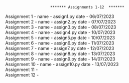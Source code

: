 
                        ******* Assignments 1-12  *******
 
Assignment 1 -  name - assign1.py date - 06/07/2023                                                                                                                                                                   
Assignment 2 -  name - assign2.py date - 07/07/2023                                                                                                          
Assignment 3 -  name - assign3.py date - 08/07/2023                                                                    
Assignment 4 -  name - assign4.py date - 10/07/2023                                                        
Assignment 5 -  name - assign5.py date - 10/07/2023                                                           
Assignment 6 -  name - assign6.py date - 11/07/2023                                                         
Assignment 7 -  name - assign7.py date - 12/07/2023                                                         
Assignment 8 -  name - assign8.py date - 13/07/2023                                                         
Assignment 9 -  name - assign9.py date - 14/07/2023                                                             
Assignment 10 -  name - assign10.py date - 13/07/2023                                                             
Assignment 11 -                                                           
Assignment 12 -                                                           
